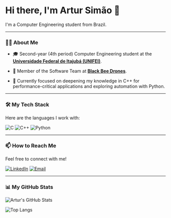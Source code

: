 # Hi there, I'm Artur Simão 👋

I'm a Computer Engineering student from Brazil.

---

### 👨‍💻 About Me

* 🎓 Second-year (4th period) Computer Engineering student at the **[Universidade Federal de Itajubá (UNIFEI)](https://unifei.edu.br/)**.

* 🐝 Member of the Software Team at **[Black Bee Drones](https://github.com/Black-Bee-Drones)**.

* 🚀 Currently focused on deepening my knowledge in C++ for performance-critical applications and exploring automation with Python.

---

### 🛠️ My Tech Stack

Here are the languages I work with:

![C](https://img.shields.io/badge/C-A8B9CC?style=for-the-badge&logo=c&logoColor=white)
![C++](https://img.shields.io/badge/C%2B%2B-00599C?style=for-the-badge&logo=c%2B%2B&logoColor=white)
![Python](https://img.shields.io/badge/Python-3776AB?style=for-the-badge&logo=python&logoColor=white)

---

### 📫 How to Reach Me

Feel free to connect with me!

[![LinkedIn](https://img.shields.io/badge/LinkedIn-0A66C2?style=for-the-badge&logo=linkedin&logoColor=white)](https://www.linkedin.com/in/artur-sim%C3%A3o-9a1ab7378/)
[![Email](https://img.shields.io/badge/Email-D14836?style=for-the-badge&logo=gmail&logoColor=white)](mailto:arturgsimao@gmail.com)

---

### 📊 My GitHub Stats

![Artur's GitHub Stats](https://github-readme-stats.vercel.app/api?username=12FlyBreads&show_icons=true&theme=tokyonight&hide_border=true&include_all_commits=true&count_private=true)

![Top Langs](https://github-readme-stats.vercel.app/api/top-langs/?username=12FlyBreads&layout=compact&theme=tokyonight&hide_border=true)
